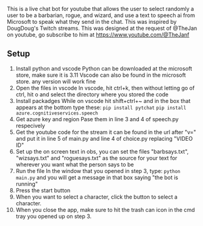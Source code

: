 This is a live chat bot for youtube that allows the user to select randomly a user to be a barbarian, rogue, and wizard, and use a text to speech ai from Microsoft to speak what they send in the chat. This was inspired by DougDoug's Twitch streams. This was designed at the request of @TheJan on youtube, go subscribe to him at https://www.youtube.com/@TheJanf

## Setup

1. Install python and vscode 
    Python can be downloaded at the microsoft store, make sure it is 3.11
    Vscode can also be found in the microsoft store. any version will work fine
2. Open the files in vscode
    In vscode, hit ctrl+k, then without letting go of ctrl, hit o and select the directory where you stored the code
3. Install packadges
    While on vscode hit shift+ctrl+~ and in the box that appears at the bottom type these:
    `pip install pytchat`
    `pip install azure.cognitiveservices.speech`
4. Get azure key and region
    Pase them in line 3 and 4 of speech.py respecively
5. Get the youtube code for the stream 
    it can be found in the url after "v=" and put it in line 5 of main.py and line 4 of choice.py replacing "VIDEO ID"
6. Set up the on screen text
    in obs, you can set the files "barbsays.txt", "wizsays.txt" and "roguesays.txt" as the source for your text for wherever you want what the person says to be
7. Run the file
    In the window that you opened in step 3, type:
    `python main.py` and you will get a message in that box saying "the bot is running"
8. Press the start button 
9. When you want to select a character, click the button to select a character. 
10. When you close the app, make sure to hit the trash can icon in the cmd tray you opened up on step 3.
